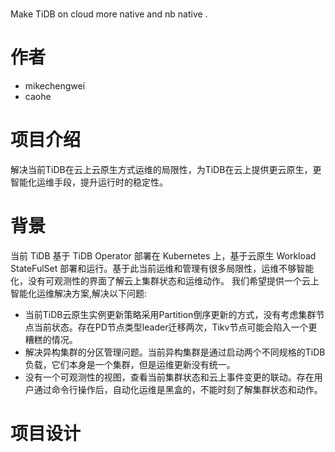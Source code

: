 # 
Make TiDB on cloud more native and nb native .
# 作者
- mikechengwei
- caohe

# 项目介绍
解决当前TiDB在云上云原生方式运维的局限性，为TiDB在云上提供更云原生，更智能化运维手段，提升运行时的稳定性。

# 背景
当前 TiDB 基于 TiDB Operator 部署在 Kubernetes 上，基于云原生 Workload StateFulSet 部署和运行。基于此当前运维和管理有很多局限性，运维不够智能化，没有可观测性的界面了解云上集群状态和运维动作。
我们希望提供一个云上智能化运维解决方案,解决以下问题:
- 当前TiDB云原生实例更新策略采用Partition倒序更新的方式，没有考虑集群节点当前状态。存在PD节点类型leader迁移两次，Tikv节点可能会陷入一个更糟糕的情况。
- 解决异构集群的分区管理问题。当前异构集群是通过启动两个不同规格的TiDB负载，它们本身是一个集群，但是运维更新没有统一。  
- 没有一个可观测性的视图，查看当前集群状态和云上事件变更的联动。存在用户通过命令行操作后，自动化运维是黑盒的，不能时刻了解集群状态和动作。

# 项目设计
